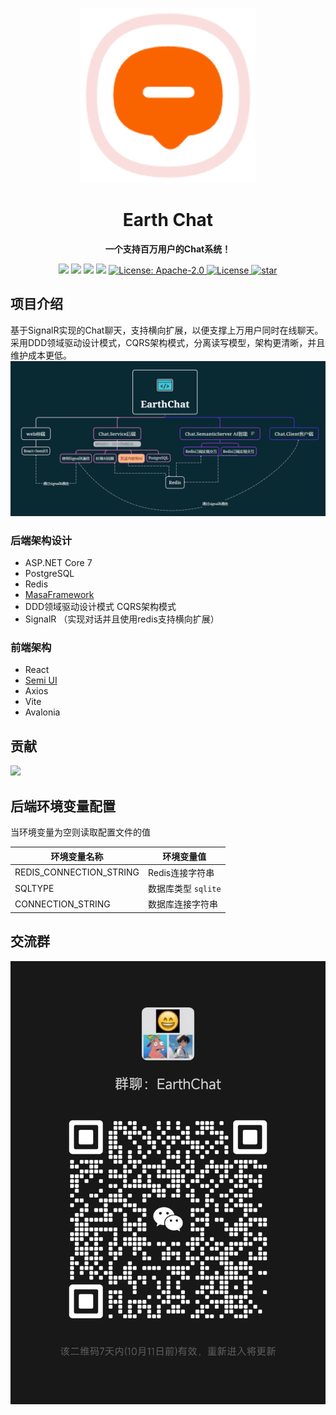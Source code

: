 <p align="center">
    <a href="" target="_blank">
      <img src="./docs/static/img/docusaurus.png" width="280" />
    </a>
</p>

<h1 align="center">Earth Chat</h1>
<p align="center"><strong>一个支持百万用户的Chat系统！</strong></p>

<div align="center">
    <a href="#交流群"><img src="https://img.shields.io/badge/交流群-blue.svg?style=plasticr"></a>
    <a href="https://docs.chat.tokengo.top/docs/intro/"><img src="https://img.shields.io/badge/项目文档-green.svg?style=plasticr"></a>
    <a href="https://github.com/239573049/chat"><img src="https://img.shields.io/badge/github-项目地址-yellow.svg?style=plasticr"></a>
    <a href="https://gitee.com/hejiale010426/chat"><img src="https://img.shields.io/badge/码云-项目地址-orange.svg?style=plasticr"></a>
    <a href="https://github.com/239573049/chat/blob/master/LICENSE" target="_blank">
        <img alt="License: Apache-2.0" src="https://img.shields.io/badge/License-Apache--2.0-blue.svg">
    </a>
    <a href="https://github.com/239573049/chat" target="_blank">
        <img alt="License" src="https://img.shields.io/github/stars/239573049/chat">
    </a>
    <a href='https://gitee.com/hejiale010426/chat/stargazers'>
        <img src='https://gitee.com/hejiale010426/chat/badge/star.svg?theme=dark' alt='star'></img>
    </a>
</div>

## 项目介绍

基于SignalR实现的Chat聊天，支持横向扩展，以便支撑上万用户同时在线聊天。
采用DDD领域驱动设计模式，CQRS架构模式，分离读写模型，架构更清晰，并且维护成本更低。
![Alt text](image.png)

### 后端架构设计

- ASP.NET Core 7
- PostgreSQL
- Redis
- [MasaFramework](https://docs.masastack.com/framework/concepts/overview)
- DDD领域驱动设计模式 CQRS架构模式
- SignalR （实现对话并且使用redis支持横向扩展）

### 前端架构

- React
- [Semi UI](https://semi.design/zh-CN/start/getting-started)
- Axios
- Vite
- Avalonia

## 贡献

<a href="https://github.com/239573049/EarthChat/graphs/contributors">
  <img src="https://contrib.rocks/image?repo=239573049/EarthChat" />
</a>

## 后端环境变量配置

当环境变量为空则读取配置文件的值

| 环境变量名称            | 环境变量值                                 |
| ----------------------- | ------------------------------------------ |
| REDIS_CONNECTION_STRING | Redis连接字符串                            |
| SQLTYPE                 | 数据库类型 `sqlite`|[`pgsql`|`postgresql`] |
| CONNECTION_STRING       | 数据库连接字符串                           |

## 交流群

![交流群](docs/static/img/ed1d8637a5ea540308d85523bd2a9f4.jpg)
